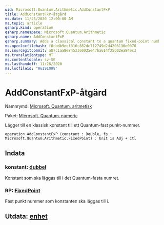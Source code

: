 ```yaml
---
uid: Microsoft.Quantum.Arithmetic.AddConstantFxP
title: AddConstantFxP-åtgärd
ms.date: 11/25/2020 12:00:00 AM
ms.topic: article
qsharp.kind: operation
qsharp.namespace: Microsoft.Quantum.Arithmetic
qsharp.name: AddConstantFxP
qsharp.summary: Adds a classical constant to a quantum fixed-point number.
ms.openlocfilehash: f6cbdb9ecf316c882dc712749d2d4203136e0070
ms.sourcegitcommit: a87c1aa8e7453360025e47ba614f25b02ea84ec3
ms.translationtype: MT
ms.contentlocale: sv-SE
ms.lasthandoff: 11/26/2020
ms.locfileid: "96191099"
---
```

# <a name="addconstantfxp-operation"></a>AddConstantFxP-åtgärd

Namnrymd: [Microsoft. Quantum. aritmetisk](xref:Microsoft.Quantum.Arithmetic)

Paket: [Microsoft. Quantum. numeric](https://nuget.org/packages/Microsoft.Quantum.Numerics)


Lägger till en klassisk konstant till ett Quantum-fast punkt-nummer.

```qsharp
operation AddConstantFxP (constant : Double, fp : Microsoft.Quantum.Arithmetic.FixedPoint) : Unit is Adj + Ctl
```


## <a name="input"></a>Indata

### <a name="constant--double"></a>konstant: [dubbel](xref:microsoft.quantum.lang-ref.double)

Konstant som ska läggas till i det Quantum-fasta numret.


### <a name="fp--fixedpoint"></a>RP: [FixedPoint](xref:Microsoft.Quantum.Arithmetic.FixedPoint)

Fast punkt nummer som konstanten ska läggas till i.



## <a name="output--unit"></a>Utdata: [enhet](xref:microsoft.quantum.lang-ref.unit)

